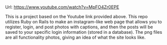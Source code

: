 Url: https://www.youtube.com/watch?v=MpFO4Zr0EPE

This is a project based on the Youtube link provided above. This repo utilizes Ruby on Rails to make an instagram-like web page that allows you to register, login, and post photos with captions, and then the posts will be saved to your specific login information (stored in a database). The png files are all functionality photos, giving an idea of what the site looks like.
